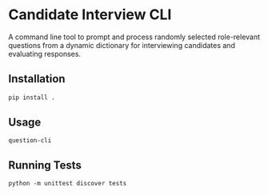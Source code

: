 # Candidate Interview CLI
A command line tool to prompt and process randomly selected role-relevant questions from a dynamic dictionary for interviewing candidates and evaluating responses.


## Installation

```bash
pip install .
```

## Usage
```
question-cli
```

## Running Tests
```
python -m unittest discover tests
```
